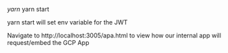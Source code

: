 $yarn$ yarn start

yarn start will set env variable for the JWT

Navigate to http://localhost:3005/apa.html to view how our internal app will request/embed the GCP App
